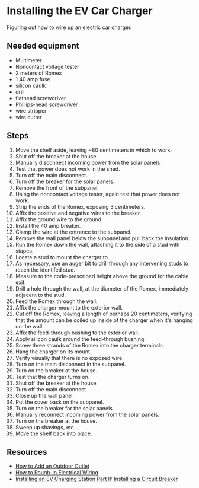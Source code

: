 # Installing the EV Car Charger
Figuring out how to wire up an electric car charger.

## Needed equipment

* Multimeter
* Noncontact voltage tester
* 2 meters of Romex
* 1 40 amp fuse
* silicon caulk
* drill
* flathead screwdriver
* Phillips-head screwdriver
* wire stripper
* wire cutter

## Steps

1. Move the shelf aside, leaving ~80 centimeters in which to work.
1. Shut off the breaker at the house.
1. Manually disconnect incoming power from the solar panels.
1. Test that power does not work in the shed.
1. Turn off the main disconnect.
1. Turn off the breaker for the solar panels.
1. Remove the front of the subpanel.
2. Using the noncontact voltage tester, again test that power does not work.
1. Strip the ends of the Romex, exposing 3 centimeters.
1. Affix the positive and negative wires to the breaker.
1. Affix the ground wire to the ground.
1. Install the 40 amp breaker.
1. Clamp the wire at the entrance to the subpanel.
1. Remove the wall panel below the subpanel and pull back the insulation.
1. Run the Romex down the wall, attaching it to the side of a stud with stapes.
1. Locate a stud to mount the charger to.
1. As necessary, use an auger bit to drill through any intervening studs to reach the identifed stud.
1. Measure to the code-prescribed height above the ground for the cable exit.
1. Drill a hole through the wall, at the diameter of the Romex, immediately adjacent to the stud.
1. Feed the Romex through the wall.
1. Affix the charger-mount to the exterior wall.
1. Cut off the Romex, leaving a length of perhaps 20 centimeters, verifying that the amount can be coiled up inside of the charger when it's hanging on the wall.
1. Affix the feed-through bushing to the exterior wall.
1. Apply silicon caulk around the feed-through bushing.
1. Screw three strands of the Romex into the charger terminals.
1. Hang the charger on its mount.
1. Verify visually that there is no exposed wire.
1. Turn on the main disconnect in the subpanel.
1. Turn on the breaker at the house.
1. Test that the charger turns on.
1. Shut off the breaker at the house.
1. Turn off the main disconnect.
1. Close up the wall panel.
1. Put the cover back on the subpanel.
1. Turn on the breaker for the solar panels.
1. Manually reconnect incoming power from the solar panels.
1. Turn on the breaker at the house.
1. Sweep up shavings, etc.
1. Move the shelf back into place.

## Resources
* [How to Add an Outdoor Outlet](https://www.familyhandyman.com/electrical/wiring-outlets/how-to-add-an-outdoor-outlet/view-all/)
* [How to Rough-In Electrical Wiring](https://www.familyhandyman.com/electrical/wiring/how-to-roughin-electrical-wiring/view-all/)
* [Installing an EV Charging Station Part II: Installing a Circuit Breaker](https://www.youtube.com/watch?v=bm0fOPg_VDs)
